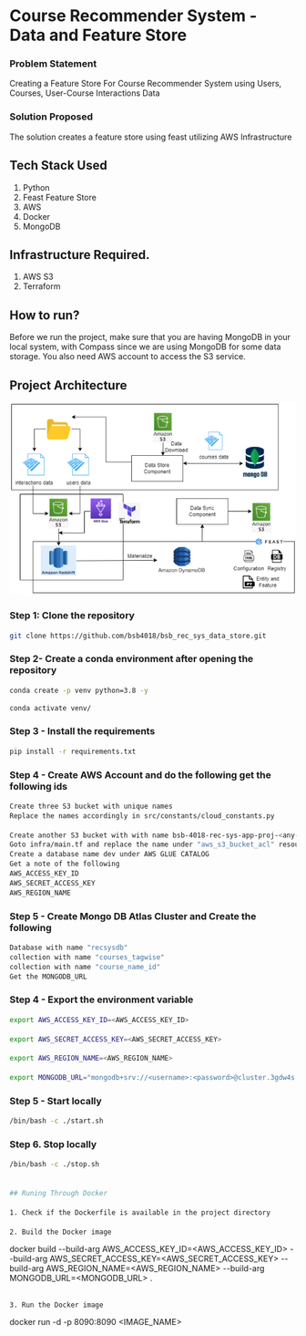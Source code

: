 # Course Recommender System - Data and Feature Store

### Problem Statement
Creating a Feature Store For Course Recommender System using Users, Courses, User-Course Interactions Data 

### Solution Proposed 
The solution creates a feature store using feast utilizing AWS Infrastructure

## Tech Stack Used
1. Python 
2. Feast Feature Store
3. AWS
4. Docker
5. MongoDB

## Infrastructure Required.

1. AWS S3
2. Terraform


## How to run?
Before we run the project, make sure that you are having MongoDB in your local system, with Compass since we are using MongoDB for some data storage. You also need AWS account to access the S3 service.


## Project Architecture
![image](https://github.com/bsb4018/bsb_rec_sys_data_store/blob/main/images/dcv22.drawio.png)


### Step 1: Clone the repository
```bash
git clone https://github.com/bsb4018/bsb_rec_sys_data_store.git
```

### Step 2- Create a conda environment after opening the repository

```bash
conda create -p venv python=3.8 -y
```

```bash
conda activate venv/
```

### Step 3 - Install the requirements
```bash
pip install -r requirements.txt
```

### Step 4 - Create AWS Account and do the following get the following ids
```bash
Create three S3 bucket with unique names 
Replace the names accordingly in src/constants/cloud_constants.py 

Create another S3 bucket with with name bsb-4018-rec-sys-app-proj-<any-unique-key>
Goto infra/main.tf and replace the name under "aws_s3_bucket_acl" resource
Create a database name dev under AWS GLUE CATALOG
Get a note of the following
AWS_ACCESS_KEY_ID
AWS_SECRET_ACCESS_KEY
AWS_REGION_NAME
```

### Step 5 - Create Mongo DB Atlas Cluster and Create the following 
```bash
Database with name "recsysdb"
collection with name "courses_tagwise"         
collection with name "course_name_id"
Get the MONGODB_URL
```

### Step 4 - Export the environment variable
```bash
export AWS_ACCESS_KEY_ID=<AWS_ACCESS_KEY_ID>

export AWS_SECRET_ACCESS_KEY=<AWS_SECRET_ACCESS_KEY>

export AWS_REGION_NAME=<AWS_REGION_NAME>

export MONGODB_URL="mongodb+srv://<username>:<password>@cluster.3gdw4s.mongodb.net/?retryWrites=true&w=majority"
```


### Step 5 - Start locally
```bash
/bin/bash -c ./start.sh
```

### Step 6. Stop locally
```bash
/bin/bash -c ./stop.sh


## Runing Through Docker

1. Check if the Dockerfile is available in the project directory

2. Build the Docker image
```
docker build --build-arg AWS_ACCESS_KEY_ID=<AWS_ACCESS_KEY_ID> --build-arg AWS_SECRET_ACCESS_KEY=<AWS_SECRET_ACCESS_KEY> --build-arg AWS_REGION_NAME=<AWS_REGION_NAME> --build-arg MONGODB_URL=<MONGODB_URL> . 

```

3. Run the Docker image
```
docker run -d -p 8090:8090 <IMAGE_NAME>
```
